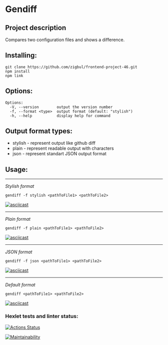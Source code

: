 # **Gendiff**

## **Project description**

Compares two configuration files and shows a difference.

## **Installing:**

```
git clone https://github.com/zigbul/frontend-project-46.git
npm install
npm link
```

## **Options:**

```
Options:
  -V, --version        output the version number
  -f, --format <type>  output format (default: "stylish")
  -h, --help           display help for command
```

## **Output format types:**

- stylish - represent output like github diff
- plain - represent readable output with characters
- json - represent standart JSON output format

## **Usage:**

---

_Stylish format_

```
gendiff -f stylish <pathToFile1> <pathToFile2>
```

[![asciicast](https://asciinema.org/a/ZZLWu6WSwret5RkTJXZ6lrdpJ.svg)](https://asciinema.org/a/ZZLWu6WSwret5RkTJXZ6lrdpJ)

---

_Plain format_

```
gendiff -f plain <pathToFile1> <pathToFile2>
```

[![asciicast](https://asciinema.org/a/hB6YJ6VVPU4wlBSqusbZuKTAB.svg)](https://asciinema.org/a/hB6YJ6VVPU4wlBSqusbZuKTAB)

---

_JSON format_

```
gendiff -f json <pathToFile1> <pathToFile2>
```

[![asciicast](https://asciinema.org/a/Wn109aBVirMzOe1SgVyyzkWCy.svg)](https://asciinema.org/a/Wn109aBVirMzOe1SgVyyzkWCy)

---

_Default format_

```
gendiff <pathToFile1> <pathToFile2>
```

[![asciicast](https://asciinema.org/a/HakfHe8S9JrIOwQFwdJNHyeos.svg)](https://asciinema.org/a/HakfHe8S9JrIOwQFwdJNHyeos)

### Hexlet tests and linter status:

[![Actions Status](https://github.com/zigbul/frontend-project-46/actions/workflows/hexlet-check.yml/badge.svg)](https://github.com/zigbul/frontend-project-46/actions)

[![Maintainability](https://api.codeclimate.com/v1/badges/763e9c06e56d896af9cf/maintainability)](https://codeclimate.com/github/zigbul/frontend-project-46/maintainability)
